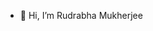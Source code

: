 - 👋 Hi, I’m Rudrabha Mukherjee

<!---
imrudrabha/imrudrabha is a ✨ special ✨ repository because its `README.md` (this file) appears on your GitHub profile.
You can click the Preview link to take a look at your changes.
--->
